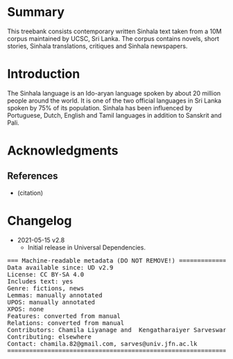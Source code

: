 # Summary

This treebank consists contemporary written Sinhala text taken from a 10M corpus maintained by UCSC, Sri Lanka. The corpus contains novels, short stories, Sinhala translations, critiques and Sinhala newspapers. 


# Introduction
The Sinhala language is an Ido-aryan language spoken by about 20 million people around the world. It is one of the two official languages in Sri Lanka spoken by 75\% of its population. Sinhala has been influenced by Portuguese, Dutch, English and Tamil languages in addition to Sanskrit and Pali.


# Acknowledgments



## References

* (citation)


# Changelog

* 2021-05-15 v2.8
  * Initial release in Universal Dependencies.


<pre>
=== Machine-readable metadata (DO NOT REMOVE!) ================================
Data available since: UD v2.9
License: CC BY-SA 4.0
Includes text: yes
Genre: fictions, news
Lemmas: manually annotated
UPOS: manually annotated
XPOS: none
Features: converted from manual
Relations: converted from manual
Contributors: Chamila Liyanage and  Kengatharaiyer Sarveswaran
Contributing: elsewhere
Contact: chamila.82@gmail.com, sarves@univ.jfn.ac.lk
===============================================================================
</pre>
